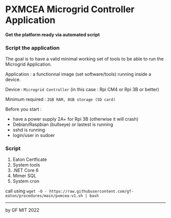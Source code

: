 # PXMCEA Microgrid Controller Application
#### Get the platform ready via automated script

### Script the application

The goal is to have a valid minimal working set of tools to be able to run the Microgrid Application.

Application : a functionnal image (set software/tools) running inside a device.

Device : `Microgrid Controller` (in this case : Rpi CM4 or Rpi 3B or better)

Minimum required : `2GB RAM, 8GB storage (SD card)`

Before you start :
 - have a power supply 2A+ for Rpi 3B (otherwise it will crash)
 - Debian/Raspbian (bullseye) or lastest is running
 - sshd is running
 - login/user in sudoer
 

### Script

1. Eaton Certficate
2. System tools
3. .NET Core 6
4. Mimer SQL
5. System cron

call using `wget -O - https://raw.githubusercontent.com/gf-eaton/procedures/main/pxmcea-v1.sh | bash`

---
by GF MIT 2022
